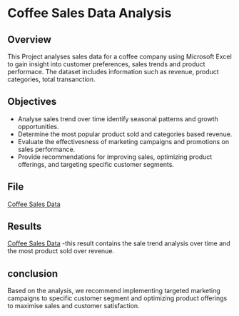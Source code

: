 # Coffee Sales Data Analysis

## Overview
This Project analyses sales data for a coffee company using Microsoft Excel to gain insight into customer preferences, sales trends and product performace. The dataset includes information such as revenue, product categories, total transanction.

## Objectives
- Analyse sales trend over time identify seasonal patterns and growth opportunities.
- Determine the most popular product sold and categories based revenue.
- Evaluate the effectivesness of marketing campaigns and promotions on sales performance.
- Provide recommendations for improving sales, optimizing product offerings, and targeting specific customer segments.

## File
[Coffee Sales Data](https://github.com/Emmzy1234/excel_project/commit/7751818ed2bc6fab746feef9a170f14aff499b07)

## Results
[Coffee Sales Data](https://github.com/Emmzy1234/excel_project/commit/7751818ed2bc6fab746feef9a170f14aff499b07)
-this result contains the sale trend analysis over time and the most product sold over revenue.

## conclusion
Based on the analysis, we recommend implementing targeted marketing campaigns to specific customer segment and optimizing product offerings to maximise sales and customer satisfaction.

